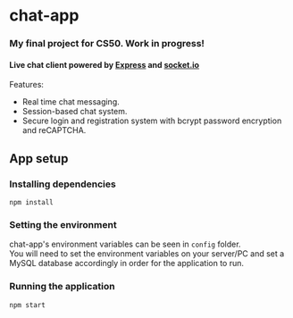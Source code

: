 # chat-app

### My final project for CS50. Work in progress!

#### Live chat client powered by [Express](https://github.com/expressjs/express) and [socket.io](https://github.com/socketio/socket.io)  

Features:
- Real time chat messaging.
- Session-based chat system.
- Secure login and registration system with bcrypt password encryption and reCAPTCHA.

## App setup
### Installing dependencies
```
npm install
```

### Setting the environment
chat-app's environment variables can be seen in `config` folder.  
You will need to set the environment variables on your server/PC and set a MySQL database accordingly in order for the application to run.  

### Running the application
```
npm start
```
